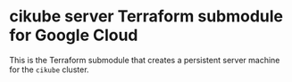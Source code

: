 # cikube server Terraform submodule for Google Cloud

This is the Terraform submodule that creates a persistent server machine for the `cikube` cluster.
